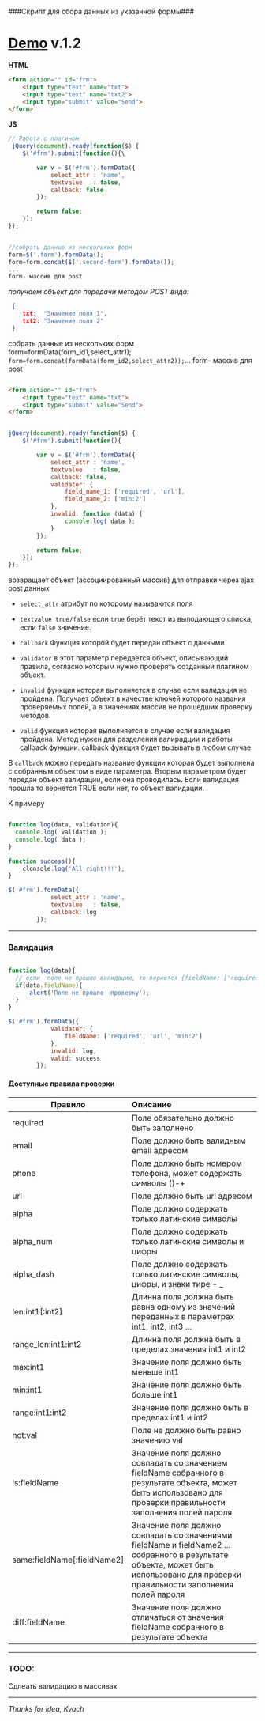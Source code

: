###Скрипт для сбора данных из указанной формы###



[Demo](http://avil13.github.io/demo/form_data/ "demo") v.1.2
===========



__HTML__

```html
<form action="" id="frm">
    <input type="text" name="txt">
    <input type="text" name="txt2">
    <input type="submit" value="Send">
</form>
```

__JS__

```js
// Работа с плагином
 jQuery(document).ready(function($) {
    $('#frm').submit(function(){\

        var v = $('#frm').formData({
            select_attr : 'name',
            textvalue   : false,
            callback: false
        });

        return false;
    });
});


//собрать данные из нескольких форм
form=$('.form').formData();
form=form.concat($('.second-form').formData());
...
form- массив для post
```


 _получаем объект для передачи методом POST
 вида:_

```json
 {
    txt:  "Значение поля 1",
    txt2: "Значение поля 2"
 }
```


собрать данные из нескольких форм form=formData(form_id1,select_attr1); ``` form=form.concat(formData(form_id2,select_attr2)); ```... form-
массив для post

```html

<form action="" id="frm">
    <input type="text" name="txt">
    <input type="submit" value="Send">
</form>

```


```js

jQuery(document).ready(function($) {
    $('#frm').submit(function(){

        var v = $('#frm').formData({
            select_attr : 'name',
            textvalue   : false,
            callback: false,
            validator: {
                field_name_1: ['required', 'url'],
                field_name_2: ['min:2']
            },
            invalid: function (data) {
                console.log( data );
            }
        });

        return false;
    });
});

```


возвращает объект (ассоциированный массив) для отправки через ajax post данных

* ```select_attr``` атрибут по которому называются поля

* ```textvalue true/false``` если ```true``` берёт текст из выподающего списка, если ```false``` значение.

* ```callback``` Функция которой будет передан объект с данными

* ```validator``` в этот параметр передается объект, описывающий правила, согласно которым нужно проверять созданный плагином объект.

* ```invalid``` функция которая выполняется в случае если валидация не пройдена. Получает объект в качестве ключей которого названия проверяемых полей, а в значениях массив не прошедших проверку методов.

* ```valid``` функция которая выполняется в случае если валидация пройдена. Метод нужен для разделения валирадции и работы callback функции. callback функция будет вызывать в любом случае.


В  ```callback```  можно  передать название функции которая будет выполнена с собранным объектом в виде параметра. Вторым параметром будет передан объект валидации, если она проводилась. Если валидация прошла то вернется TRUE если нет, то объект валидации.


К примеру

```js

function log(data, validation){
  console.log( validation );
  console.log( data );
}

function success(){
    clonsole.log('All right!!!');
}

$('#frm').formData({
            select_attr : 'name',
            textvalue   : false,
            callback: log
        });
```

****
### Валидация

```js

function log(data){
  // если  поле не прошло валидацию, то вернется {fieldName: ['required', 'url', 'min']}
  if(data.fieldName){
      alert('Поле не прошло  проверку');
  }
}

$('#frm').formData({
            validator: {
                fieldName: ['required', 'url', 'min:2']
            },
            invalid: log,
            valid: success
        });
```

#### Доступные правила проверки

|Правило| Описание|
|---|:---|
|required | Поле обязательно должно быть заполнено |
|email | Поле должно быть  валидным  email  адресом|
|phone | Поле должно быть номером телефона, может содержать символы ()-+|
|url | Поле  должно быть  url  адресом|
|alpha | Поле должно содержать только  латинские символы|
|alpha_num | Поле должно содержать  только латинские символы и цифры|
|alpha_dash | Поле должно содержать только латинские символы, цифры, и знаки тире - _|
|len:int1[:int2] | Длинна поля должна быть равна одному из значений переданных в параметрах int1, int2, int3 ... |
|range_len:int1:int2 | Длинна поля должна быть в пределах значения int1 и int2 |
|max:int1 | Значение поля должно быть меньше int1|
|min:int1 | Значение поля должно быть больше int1|
|range:int1:int2 | Значение поля должно быть в пределах int1 и int2 |
|not:val | Поле не должно быть равно значению val |
|is:fieldName | Значение поля должно совпадать со значением fieldName собранного в результате объекта,  может быть использовано для проверки правильности заполнения полей пароля|
|same:fieldName[:fieldName2] | Значение поля должно совпадать со значениями fieldName и fieldName2 ...  собранного в результате объекта,  может быть использовано для проверки правильности заполнения полей пароля|
|diff:fieldName | Значение поля должно отличаться от значения fieldName собранного в результате объекта|

***
### TODO: ###
Сдлеать валидацию в массивах


* * *

*Thanks for idea, Kvach*
